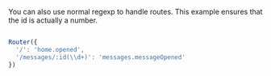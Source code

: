 You can also use normal regexp to handle routes. This example ensures that the id is actually a number.

```javascript

Router({
  '/': 'home.opened',
  '/messages/:id(\\d+)': 'messages.messageOpened'
})
```
